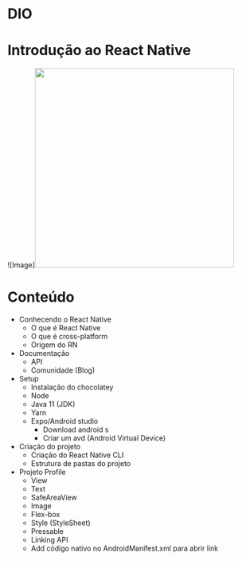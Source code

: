# DIO
# Introdução ao React Native

![Image]<img src="https://user-images.githubusercontent.com/70589176/173921318-f504a0b8-97e3-400d-9869-57855e7a0b5a.jpg" width="400">

# Conteúdo

- Conhecendo o React Native
  - O que é React Native
  - O que é cross-platform
  - Origem do RN
- Documentação
  - API
  - Comunidade (Blog)
- Setup
  - Instalação do chocolatey
  - Node
  - Java 11 (JDK)
  - Yarn
  - Expo/Android studio
    - Download android s
    - Criar um avd (Android Virtual Device)
- Criação do projeto
  - Criação do React Native CLI
  - Estrutura de pastas do projeto
- Projeto Profile
  - View
  - Text
  - SafeAreaView
  - Image
  - Flex-box
  - Style (StyleSheet)
  - Pressable
  - Linking API
  - Add código nativo no AndroidManifest.xml para abrir link
